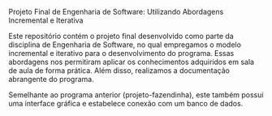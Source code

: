 Projeto Final de Engenharia de Software: Utilizando Abordagens Incremental e Iterativa

Este repositório contém o projeto final desenvolvido como parte da disciplina de Engenharia de Software, no qual empregamos o modelo incremental e iterativo para o desenvolvimento do programa. Essas abordagens nos permitiram aplicar os conhecimentos adquiridos em sala de aula de forma prática. Além disso, realizamos a documentação abrangente do programa.

Semelhante ao programa anterior (projeto-fazendinha), este também possui uma interface gráfica e estabelece conexão com um banco de dados.
